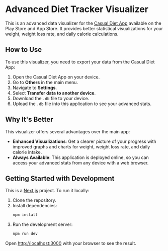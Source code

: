# Advanced Diet Tracker Visualizer

This is an advanced data visualizer for the [Casual Diet App](https://play.google.com/store/apps/details?id=jp.united.app.kanahei.weightapp&hl=en_IN) available on the Play Store and App Store. It provides better statistical visualizations for your weight, weight loss rate, and daily calorie calculations.

## How to Use

To use this visualizer, you need to export your data from the Casual Diet App:

1.  Open the Casual Diet App on your device.
2.  Go to **Others** in the main menu.
3.  Navigate to **Settings**.
4.  Select **Transfer data to another device**.
5.  Download the `.db` file to your device.
6.  Upload the `.db` file into this application to see your advanced stats.

## Why It's Better

This visualizer offers several advantages over the main app:

*   **Enhanced Visualizations**: Get a clearer picture of your progress with improved graphs and charts for weight, weight loss rate, and daily calorie intake.
*   **Always Available**: This application is deployed online, so you can access your advanced stats from any device with a web browser.

## Getting Started with Development

This is a [Next.js](https://nextjs.org) project. To run it locally:

1.  Clone the repository.
2.  Install dependencies:
    ```bash
    npm install
    ```
3.  Run the development server:
    ```bash
    npm run dev
    ```

Open [http://localhost:3000](http://localhost:3000) with your browser to see the result.
